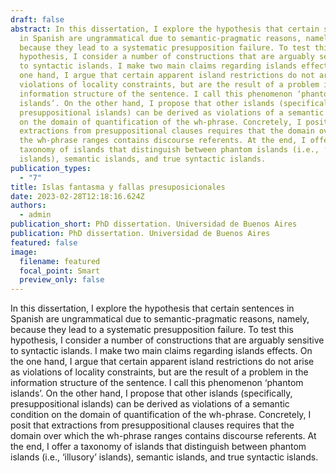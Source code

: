 ```yaml
---
draft: false
abstract: In this dissertation, I explore the hypothesis that certain sentences
  in Spanish are ungrammatical due to semantic-pragmatic reasons, namely,
  because they lead to a systematic presupposition failure. To test this
  hypothesis, I consider a number of constructions that are arguably sensitive
  to syntactic islands. I make two main claims regarding islands effects. On the
  one hand, I argue that certain apparent island restrictions do not arise as
  violations of locality constraints, but are the result of a problem in the
  information structure of the sentence. I call this phenomenon ‘phantom
  islands’. On the other hand, I propose that other islands (specifically,
  presuppositional islands) can be derived as violations of a semantic condition
  on the domain of quantification of the wh-phrase. Concretely, I posit that
  extractions from presuppositional clauses requires that the domain over which
  the wh-phrase ranges contains discourse referents. At the end, I offer a
  taxonomy of islands that distinguish between phantom islands (i.e., ‘illusory’
  islands), semantic islands, and true syntactic islands.
publication_types:
  - "7"
title: Islas fantasma y fallas presuposicionales
date: 2023-02-28T12:18:16.624Z
authors:
  - admin
publication_short: PhD dissertation. Universidad de Buenos Aires
publication: PhD dissertation. Universidad de Buenos Aires
featured: false
image:
  filename: featured
  focal_point: Smart
  preview_only: false
---
```

In this dissertation, I explore the hypothesis that certain sentences in Spanish are ungrammatical due to semantic-pragmatic reasons, namely, because they lead to a systematic presupposition failure. To test this hypothesis, I consider a number of constructions that are arguably sensitive to syntactic islands. I make two main claims regarding islands effects. On the one hand, I argue that certain apparent island restrictions do not arise as violations of locality constraints, but are the result of a problem in the information structure of the sentence. I call this phenomenon ‘phantom islands’. On the other hand, I propose that other islands (specifically, presuppositional islands) can be derived as violations of a semantic condition on the domain of quantification of the wh-phrase. Concretely, I posit that extractions from presuppositional clauses requires that the domain over which the wh-phrase ranges contains discourse referents. At the end, I offer a taxonomy of islands that distinguish between phantom islands (i.e., ‘illusory’ islands), semantic islands, and true syntactic islands.